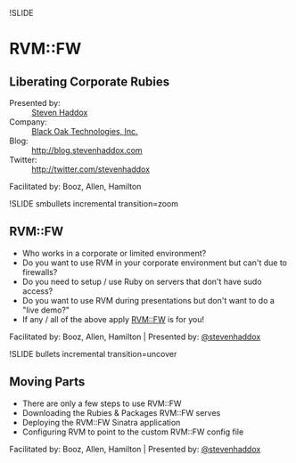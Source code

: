!SLIDE
# RVM::FW #
## Liberating Corporate Rubies ##

<dl>
  <dt>Presented by:</dt>
    <dd><a href="http://stevenhaddox.com">Steven Haddox</a></dd>
  <dt>Company:</dt>
    <dd><a href="http://blackoakweb.com">Black Oak Technologies, Inc.</a></dd>
  <dt>Blog:</dt>
    <dd><a href="http://blog.stevenhaddox.com">http://blog.stevenhaddox.com</a></dd>
  <dt>Twitter:</dt>
    <dd><a href="http://twitter.com/stevenhaddox">http://twitter.com/stevenhaddox</a></dd>
</dl>

<div class="footer">
  Facilitated by: Booz, Allen, Hamilton
</div>

!SLIDE smbullets incremental transition=zoom  
## RVM::FW ##

  * Who works in a corporate or limited environment?
  * Do you want to use RVM in your corporate environment but can't due to firewalls?
  * Do you need to setup / use Ruby on servers that don't have sudo access?
  * Do you want to use RVM during presentations but don't want to do a "live demo?"
  * If any / all of the above apply [RVM::FW](https://github.com/stevenhaddox/rvm_fw) is for you!

<div class="footer">
  Facilitated by: Booz, Allen, Hamilton | Presented by: <a href="http://twitter.com/stevenhaddox">@stevenhaddox</a>
</div>

!SLIDE bullets incremental transition=uncover
## Moving Parts ##

  * There are only a few steps to use RVM::FW
  * Downloading the Rubies & Packages RVM::FW serves
  * Deploying the RVM::FW Sinatra application
  * Configuring RVM to point to the custom RVM::FW config file

<div class="footer">
  Facilitated by: Booz, Allen, Hamilton | Presented by: <a href="http://twitter.com/stevenhaddox">@stevenhaddox</a>
</div>


